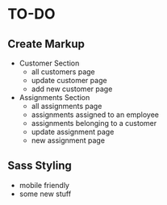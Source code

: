 # TO-DO

## Create Markup

-   Customer Section
    -   all customers page
    -   update customer page
    -   add new customer page
-   Assignments Section
    -   all assignments page
    -   assignments assigned to an employee
    -   assignments belonging to a customer
    -   update assignment page
    -   new assignment page

## Sass Styling

-   mobile friendly
-  some new stuff
